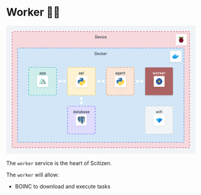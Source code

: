 # Worker 👷‍♂️

![Worker Schema](../docs/assets/worker.png)

The `worker` service is the heart of Scitizen.

The `worker` will allow:
* BOINC to download and execute tasks
